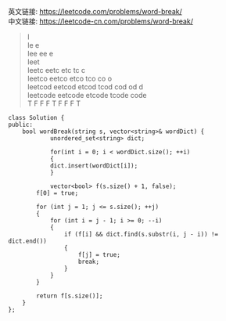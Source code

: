 英文链接: https://leetcode.com/problems/word-break/  
中文链接: https://leetcode-cn.com/problems/word-break/


>l   
le e   
lee ee e   
leet   
leetc eetc etc tc c   
leetco eetco etco tco co o   
leetcod eetcod etcod tcod cod od d   
leetcode eetcode etcode tcode code   
T F F F T F F F T 


```
class Solution {
public:
    bool wordBreak(string s, vector<string>& wordDict) {
    		unordered_set<string> dict;

        	for(int i = 0; i < wordDict.size(); ++i)
        	{
			dict.insert(wordDict[i]);
        	}

       	 	vector<bool> f(s.size() + 1, false);
		f[0] = true; 
		
		for (int j = 1; j <= s.size(); ++j) 
		{
			for (int i = j - 1; i >= 0; --i) 
			{
				if (f[i] && dict.find(s.substr(i, j - i)) != dict.end()) 
				{
					f[j] = true;
					break;
				}
			}
		}

		return f[s.size()];
    }
};
```
